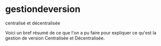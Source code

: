 # gestiondeversion
centralisé et décentralisée


Voici un bref résumé de ce que l'on a pu faire pour expliquer ce qu'est la gestion de version Centralisée et Décentralisée.
